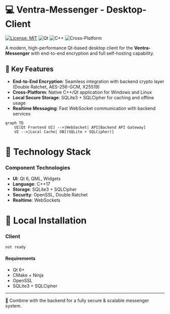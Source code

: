 # 💻 Ventra-Messenger - Desktop-Client


[![License: MIT](https://img.shields.io/badge/License-MIT-blue.svg)](https://opensource.org/licenses/MIT)
![Qt](https://img.shields.io/badge/Qt-6%2B-brightgreen)
![C++](https://img.shields.io/badge/C%2B%2B-17%2B-orange)
![Cross-Platform](https://img.shields.io/badge/platform-win%20%7C%20linux%20%7C%20macos-lightgrey)

A modern, high-performance Qt-based desktop client for the **Ventra-Messenger** with end-to-end encryption and full self-hosting capability.  

## 🌟 Key Features
- **End-to-End Encryption**: Seamless integration with backend crypto layer (Double Ratchet, AES-256-GCM, X25519)  
- **Cross-Platform**: Native C++/Qt application for Windows and Linux  
- **Local Secure Storage**: SQLite3 + SQLCipher for caching and offline usage  
- **Realtime Messaging**: Fast WebSocket communication with backend services  

```mermaid
graph TD
    UI[Qt Frontend UI] -->|WebSocket| API[Backend API Gateway]
    UI -->|Local Cache| DB[(SQLite + SQLCipher)]
```

# 🧱 Technology Stack
### Component    Technologies
- **UI**:        Qt 6, QML, Widgets  
- **Language**:  C++17  
- **Storage**:   SQLite3 + SQLCipher  
- **Security**:  OpenSSL, Double Ratchet  
- **Realtime**:  WebSockets  

# 🚀 Local Installation
### Client
```bash
not ready
```

#### Requirements
- Qt 6+
- CMake + Ninja
- OpenSSL
- SQLite3 + SQLCipher

---

🔐 Combine with the backend for a fully secure & scalable messenger system.
